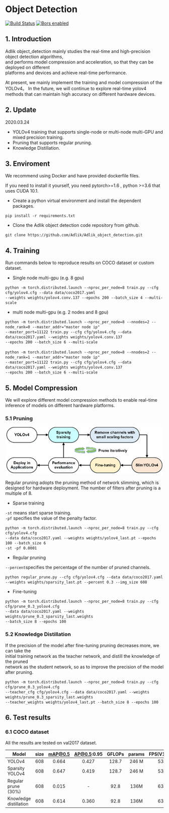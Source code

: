 # Object Detection

[![Build Status](https://dev.azure.com/Adlik/GitHub/_apis/build/status/Adlik.object_detection?branchName=main)](https://dev.azure.com/Adlik/GitHub/_build/latest?definitionId=3&branchName=main)
[![Bors enabled](https://bors.tech/images/badge_small.svg)](https://app.bors.tech/repositories/33433)

## 1. Introduction

Adlik object_detection mainly studies the real-time and high-precision object detection algorithms,  
and performs model compression and acceleration, so that they can be deployed on different  
platforms and devices and achieve real-time performance.

At present, we mainly implement the training and model compression of the YOLOv4。
In the future, we will continue to explore real-time yolov4 methods that can maintain
high accuracy on different hardware devices.

## 2. Update

2020.03.24

- YOLOv4 training that supports single-node or multi-node multi-GPU and mixed precision training.
- Pruning that supports regular pruning.
- Knowledge Distillation.

## 3. Enviroment

We recommend using Docker and have provided dockerfile files.

If you need to install it yourself, you need pytorch>=1.6 , python >=3.6 that uses CUDA 10.1.

- Create a python virtual environment and install the dependent packages.

```shell
pip install -r requirements.txt
```

- Clone the Adlik object detection code repository from github.

```shell
git clone https://github.com/Adlik/Adlik_object_detection.git
```

## 4. Training

Run commands below to reproduce results on COCO dataset or custom dataset.

- Single node multi-gpu (e.g. 8 gpu)

```shell
python -m torch.distributed.launch --nproc_per_node=8 train.py --cfg cfg/yolov4.cfg --data data/coco2017.yaml 
--weights weights/yolov4.conv.137 --epochs 200 --batch_size 4 --multi-scale
```

- multi node multi-gpu (e.g. 2 nodes and 8 gpu)

```shell
python -m torch.distributed.launch --nproc_per_node=8 --nnodes=2 --node_rank=0 --master_addr="master node ip" 
--master_port=11122 train.py --cfg cfg/yolov4.cfg --data data/coco2017.yaml --weights weights/yolov4.conv.137 
--epochs 200 --batch_size 6 --multi-scale

python -m torch.distributed.launch --nproc_per_node=8 --nnodes=2 --node_rank=1 --master_addr="master node ip" 
--master_port=11122 train.py --cfg cfg/yolov4.cfg --data data/coco2017.yaml --weights weights/yolov4.conv.137 
--epochs 200 --batch_size 6 --multi-scale
```

## 5. Model Compression

We will explore different model compression methods to enable real-time inference of models on different hardware platforms.

### 5.1 Pruning

![SlimYOLOv4](imgs/SlimYOLOv4.png)

Regular pruning adopts the pruning method of network slimming, which is designed
for hardware deployment. The number of filters after pruning is a multiple of 8.

- Sparse training

```-st``` means start sparse training.  
```-pf``` specifies the value of the penalty factor.  

```shell
python -m torch.distributed.launch --nproc_per_node=8 train.py --cfg cfg/yolov4.cfg 
--data data/coco2017.yaml --weights weights/yolov4_last.pt --epochs 100 --batch_size 6 
-st -pf 0.0001
```

- Regular pruning

```--percent```specifies the percentage of the number of pruned channels.

```shell
python regular_prune.py --cfg cfg/yolov4.cfg --data data/coco2017.yaml 
--weights weights/sparsity_last.pt --percent 0.3 --img_size 608
```

- Fine-tuning

```shell
python -m torch.distributed.launch --nproc_per_node=8 train.py --cfg cfg/prune_0.3_yolov4.cfg 
--data data/coco2017.yaml --weights weights/prune_0.3_sparsity_last.weights 
--batch_size 8 --epochs 100
```

### 5.2 Knowledge Distillation

If the precision of the model after fine-tuning pruning decreases more, we can take the  
initial training network as the teacher network, and distill the knowledge of the pruned  
network as the student network, so as to improve the precision of the model after pruning.

```shell
python -m torch.distributed.launch --nproc_per_node=8 train.py --cfg cfg/prune_0.3_yolov4.cfg 
--teacher_cfg cfg/yolov4.cfg --data data/coco2017.yaml --weights weights/prune_0.3_sparsity_last.weights 
--teacher_weights weights/yolov4_last.pt --batch_size 8 --epochs 100
```

## 6. Test results

### 6.1 COCO dataset

All the results are tested on val2017 dataset.

|         Model          | size | mAP@0.5 | AP@0.5:0.95 | GFLOPs | params | FPS(V100) |
| ---------------------- | :--: | :-----: | :---------: | :----: | :----: | :-------: |
| YOLOv4                 | 608  |  0.664  |    0.427    | 128.7  | 246 M  |    53     |
| Sparsity YOLOv4        | 608  |  0.647  |    0.419    | 128.7  | 246 M  |    53     |
| Regular prune   (30%)  | 608  |  0.015  |      -      |  92.8  |  136M  |    63     |
| Knowledge distillation | 608  |  0.614  |    0.360    |  92.8  |  136M  |    63     |
